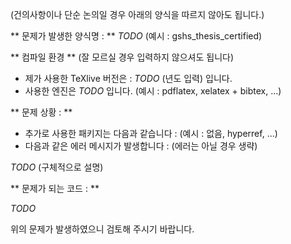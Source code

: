 ﻿(건의사항이나 단순 논의일 경우 아래의 양식을 따르지 않아도 됩니다.)

** 문제가 발생한 양식명 : ** _TODO_ (예시 : gshs_thesis_certified)

** 컴파일 환경 **
(잘 모르실 경우 입력하지 않으셔도 됩니다)

- 제가 사용한 TeXlive 버전은 : _TODO_ (년도 입력) 입니다.
- 사용한 엔진은 _TODO_ 입니다. (예시 : pdflatex, xelatex + bibtex, ...)

** 문제 상황 : ** 

- 추가로 사용한 패키지는 다음과 같습니다 : (예시 : 없음, hyperref, ...)
- 다음과 같은 에러 메시지가 발생합니다 : (에러는 아닐 경우 생략)

_TODO_ (구체적으로 설명)

** 문제가 되는 코드 : **

_TODO_


위의 문제가 발생하였으니 검토해 주시기 바랍니다.